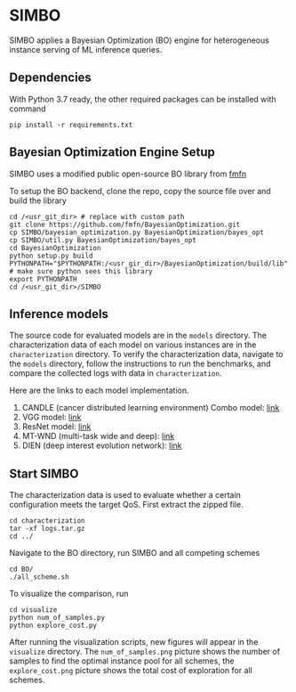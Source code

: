 # SIMBO

SIMBO applies a Bayesian Optimization (BO) engine for heterogeneous instance serving of ML inference queries.

## Dependencies

With Python 3.7 ready, the other required packages can be installed with command
```shell
pip install -r requirements.txt
```

## Bayesian Optimization Engine Setup

SIMBO uses a modified public open-source BO library from [fmfn](https://github.com/fmfn/BayesianOptimization)

To setup the BO backend, clone the repo, copy the source file over and build the library

```shell
cd /<usr_git_dir> # replace with custom path
git clone https://github.com/fmfn/BayesianOptimization.git
cp SIMBO/bayesian_optimization.py BayesianOptimization/bayes_opt
cp SIMBO/util.py BayesianOptimization/bayes_opt
cd BayesianOptimization
python setup.py build
PYTHONPATH="$PYTHONPATH:/<usr_gir_dir>/BayesianOptimization/build/lib" # make sure python sees this library
export PYTHONPATH
cd /<usr_git_dir>/SIMBO
```
## Inference models

The source code for evaluated models are in the ```models``` directory. The characterization data of each model on various instances are in the ```characterization``` directory. To verify the characterization data, navigate to the ```models``` directory, follow the instructions to run the benchmarks, and compare the collected logs with data in ```characterization```.

Here are the links to each model implementation.

1. CANDLE (cancer distributed learning environment) Combo model: [link](https://github.com/ECP-CANDLE/Benchmarks/tree/master/Pilot1/Combo)
2. VGG model: [link](https://keras.io/api/applications/vgg/)
3. ResNet model: [link](https://keras.io/api/applications/resnet/)
4. MT-WND (multi-task wide and deep): [link](https://github.com/harvard-acc/DeepRecSys/blob/master/models/multi_task_wnd.py)
5. DIEN (deep interest evolution network): [link](https://github.com/harvard-acc/DeepRecSys/blob/master/models/dien.py)

## Start SIMBO

The characterization data is used to evaluate whether a certain configuration meets the target QoS. First extract the zipped file.

```shell
cd characterization
tar -xf logs.tar.gz
cd ../
```

Navigate to the BO directory, run SIMBO and all competing schemes

```shell
cd BO/
./all_scheme.sh
```

To visualize the comparison, run

```shell
cd visualize
python num_of_samples.py
python explore_cost.py
```

After running the visualization scripts, new figures will appear in the ```visualize``` directory. The ```num_of_samples.png``` picture shows the number of samples to find the optimal instance pool for all schemes, the ```explore_cost.png``` picture shows the total cost of exploration for all schemes.

